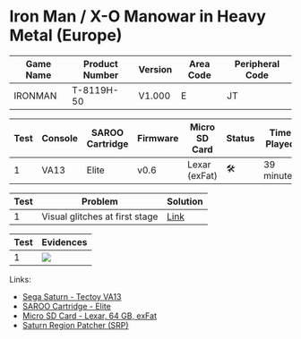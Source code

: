 # Iron Man / X-O Manowar in Heavy Metal (Europe)

| Game Name | Product Number | Version | Area Code | Peripheral Code |
| --------- | -------------- | ------- | --------- | --------------- |
| IRONMAN   | T-8119H-50     | V1.000  | E         | JT              |

| Test | Console | SAROO Cartridge | Firmware | Micro SD Card | Status              | Time Played |
| ---- | ------- | --------------- | -------- | ------------- | ------------------- | ----------- |
| 1    | VA13    | Elite           | v0.6     | Lexar (exFat) | :hammer_and_wrench: | 39 minutes  |

| Test | Problem                        | Solution                                                                                                               |
| ---- | ------------------------------ | ---------------------------------------------------------------------------------------------------------------------- |
| 1    | Visual glitches at first stage | [Link](https://github.com/williamdsw/saroo-configuration-list/blob/master/Regions/Retails/Europe/T-8119H-50/README.md) |

| Test | Evidences                                                                                        |
| ---- | ------------------------------------------------------------------------------------------------ |
| 1    | [![](https://img.youtube.com/vi/p7R-iWBaqGY/0.jpg)](https://www.youtube.com/watch?v=p7R-iWBaqGY) |

Links:

- [Sega Saturn - Tectoy VA13](../../../Info/Consoles/VA13/README.md)
- [SAROO Cartridge - Elite](../../../../Info/Cartridges/GuangzhouSanStarOnlineShop/1.6/README.md)
- [Micro SD Card - Lexar, 64 GB, exFat](../../../../Info/SdCards/Lexar/64GB/exfat/README.md)
- [Saturn Region Patcher (SRP)](https://segaxtreme.net/resources/saturn-region-patcher.81/download)

